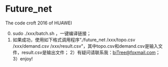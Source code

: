# Future_net
The code croft 2016 of HUAWEI

0) sudo ./xxx/batch.sh ，一键编译链接；
1) 如果成功，使用如下格式调用程序“./future_net /xxx/topo.csv /xxx/demand.csv /xxx/result.csv"，其中topo.csv和demand.csv是输入文件，result.csv是输出文件；
2）有疑问请联系我：biTree@foxmail.com；
3）enjoy!
